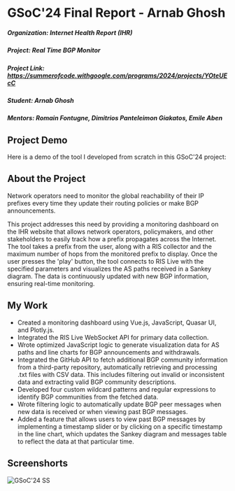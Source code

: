 # GSoC'24 Final Report - Arnab Ghosh
##### Organization: Internet Health Report (IHR)
##### Project: Real Time BGP Monitor
##### Project Link: https://summerofcode.withgoogle.com/programs/2024/projects/YOteUEcC
##### Student: Arnab Ghosh
##### Mentors: Romain Fontugne, Dimitrios Panteleimon Giakatos, Emile Aben

## Project Demo
Here is a demo of the tool I developed from scratch in this GSoC'24 project:

## About the Project
Network operators need to monitor the global reachability of their IP prefixes every time they update their routing policies or make BGP announcements.

This project addresses this need by providing a monitoring dashboard on the IHR website that allows network operators, policymakers, and other
stakeholders to easily track how a prefix propagates across the Internet. The tool takes a prefix from the user, along with a RIS collector and the maximum number of hops from the monitored prefix to display. Once the user presses the 'play' button, the tool connects to RIS Live with the specified parameters and visualizes the AS paths received in a Sankey diagram. The data is continuously updated with new BGP information, ensuring real-time monitoring.

## My Work
* Created a monitoring dashboard using Vue.js, JavaScript, Quasar UI, and Plotly.js.
* Integrated the RIS Live WebSocket API for primary data collection.
* Wrote optimized JavaScript logic to generate visualization data for AS paths and line charts for BGP announcements and withdrawals.
* Integrated the GitHub API to fetch additional BGP community information from a third-party repository, automatically retrieving and processing .txt files with CSV data. This includes filtering out invalid or inconsistent data and extracting valid BGP community descriptions.
* Developed four custom wildcard patterns and regular expressions to identify BGP communities from the fetched data.
* Wrote filtering logic to automatically update BGP peer messages when new data is received or when viewing past BGP messages.
* Added a feature that allows users to view past BGP messages by implementing a timestamp slider or by clicking on a specific timestamp in the line chart, which updates the Sankey diagram and messages table to reflect the data at that particular time.

## Screenshorts
![GSoC'24 SS](https://github.com/user-attachments/assets/5bb1c870-1a61-46ae-9cf7-7650c3778df8)

